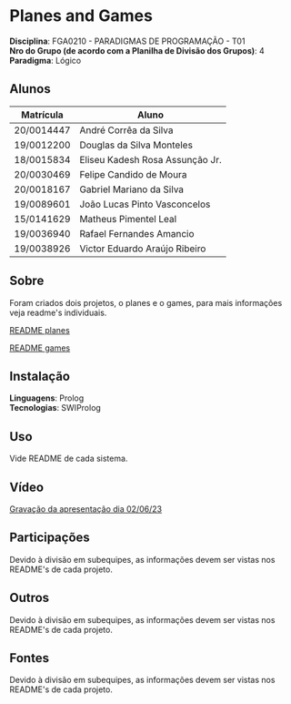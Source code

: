 # Planes and Games

**Disciplina**: FGA0210 - PARADIGMAS DE PROGRAMAÇÃO - T01 <br>
**Nro do Grupo (de acordo com a Planilha de Divisão dos Grupos)**: 4<br>
**Paradigma**: Lógico<br>

## Alunos

|Matrícula | Aluno |
| -- | -- |
| 20/0014447  |  André Corrêa da Silva |
| 19/0012200  |  Douglas da Silva Monteles |
| 18/0015834  |  Eliseu Kadesh Rosa Assunção Jr. |
| 20/0030469  |  Felipe Candido de Moura |
| 20/0018167  |  Gabriel Mariano da Silva |
| 19/0089601  |  João Lucas Pinto Vasconcelos |
| 15/0141629  |  Matheus Pimentel Leal |
| 19/0036940  |  Rafael Fernandes Amancio |
| 19/0038926  |  Victor Eduardo Araújo Ribeiro |

## Sobre

Foram criados dois projetos, o planes e o games, para mais informações veja readme's individuais.

[README planes](./Planes/README.md)

[README games](./Games/README.md)

## Instalação

**Linguagens**: Prolog<br>
**Tecnologias**: SWIProlog<br>


## Uso

Vide README de cada sistema.

## Vídeo

[Gravação da apresentação dia 02/06/23](https://unbbr.sharepoint.com/:v:/s/ParadigmasGrupo04/EWB4aHvYSx9AqDuSIBvkHgcBsapW6YJLlglmmFIC3_2Tcg?e=uektfh)

## Participações

Devido à divisão em subequipes, as informações devem ser vistas nos README's de cada projeto.

## Outros

Devido à divisão em subequipes, as informações devem ser vistas nos README's de cada projeto.


## Fontes

Devido à divisão em subequipes, as informações devem ser vistas nos README's de cada projeto.

